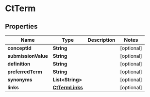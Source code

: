 

# CtTerm

## Properties

Name | Type | Description | Notes
------------ | ------------- | ------------- | -------------
**conceptId** | **String** |  |  [optional]
**submissionValue** | **String** |  |  [optional]
**definition** | **String** |  |  [optional]
**preferredTerm** | **String** |  |  [optional]
**synonyms** | **List&lt;String&gt;** |  |  [optional]
**links** | [**CtTermLinks**](CtTermLinks.md) |  |  [optional]




